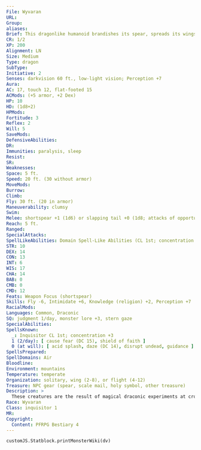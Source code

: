 ```yaml
---
File: Wyvaran
URL: 
Group: 
aliases: 
Brief: This dragonlike humanoid brandishes its spear, spreads its wings, and shows its fangs in a angry snarl.
CR: 1/2
XP: 200
Alignment: LN
Size: Medium
Type: dragon
SubType: 
Initiative: 2
Senses: darkvision 60 ft., low-light vision; Perception +7
Aura: 
AC: 17, touch 12, flat-footed 15
ACMods: (+5 armor, +2 Dex)
HP: 10
HD: (1d8+2)
HPMods: 
Fortitude: 3
Reflex: 2
Will: 5
SaveMods: 
DefensiveAbilities: 
DR: 
Immunities: paralysis, sleep
Resist: 
SR: 
Weaknesses: 
Space: 5 ft.
Speed: 20 ft. (30 without armor)
MoveMods: 
Burrow: 
Climb: 
Fly: 30 ft. (20 in armor)
Maneuverability: clumsy
Swim: 
Melee: shortspear +1 (1d6) or slapping tail +0 (1d8; attacks of opportunity only)
Reach: 5 ft.
Ranged: 
SpecialAttacks: 
SpellLikeAbilities: Domain Spell-Like Abilities (CL 1st; concentration +3)  6/day-lightning arc (1d6 electricity)
STR: 10
DEX: 14
CON: 13
INT: 6
WIS: 17
CHA: 14
BAB: 0
CMB: 0
CMD: 12
Feats: Weapon Focus (shortspear)
Skills: Fly -6, Intimidate +6, Knowledge (religion) +2, Perception +7
RacialMods: 
Languages: Common, Draconic
SQ: judgment 1/day, monster lore +3, stern gaze
SpecialAbilities: 
SpellsKnown:
  _: Inquisitor CL 1st; concentration +3
  1 (2/day): [ cause fear (DC 15), shield of faith ]
  0 (at will): [ acid splash, daze (DC 14), disrupt undead, guidance ]
SpellsPrepared: 
SpellDomains: Air
Bloodline: 
Environment: mountains
Temperature: temperate
Organization: solitary, wing (2-8), or flight (4-12)
Treasure: NPC gear (spear, scale mail, holy symbol, other treasure)
Description: >
  These creatures are the result of magical draconic experiments at crossbreeding wyverns and kobolds. Wyvarans are fiercely territorial creatures loyal to their kin and tribe, and allow no interlopers into their lands without good reason or proper tribute. Each defends its personal property, and seeks revenge on any who dare steal from it. Most evil and neutral wyvarans primarily concern themselves with expanding their territory and wealth. Many civilized races dismiss wyvarans as fast, dumb, selfish brutes. However, a creature who respects the wyvarans' rules about their property finds that they make steadfast and loyal allies. Adventuring wyvarans often view their companions as clutchmates, and are willing to take great risks to protect them.  WYVARAN CHARACTERS Wyvarans are defined by their class levels-they don't have racial Hit Dice. All wyvarans have the following racial traits.  +2 Dexterity, -2 Intelligence, +2 Wisdom: Wyvarans have a reptilian grace and a strong will, but they tend to be a little dimwitted.  Normal Speed: Wyvarans have a base speed of 30 feet.  Flight: Wyvarans have dragonlike wings that grant them a fly speed of 30 feet with clumsy maneuverability.  Slapping Tail (Ex): Wyvarans have a tail attack they can only use when making attacks of opportunity. This slapping tail attack deals 1d8 points of damage plus the wyvaran's Strength modifier.  Darkvision 60 ft.: Wyvarans can see in the dark up to 60 feet.  Low-Light Vision: Wyvarans have low-light vision.  Languages: Wyvarans speak Common and Draconic. A wyvaran with a high Intelligence score can choose from the following: Dwarven, Elven, Gnome, Goblin, and Orc.
Race: Wyvaran
Class: inquisitor 1
MR: 
Copyright:
  Content: PFRPG Bestiary 4
---
```

```dataviewjs
customJS.Statblock.printMonsterWiki(dv)
```
